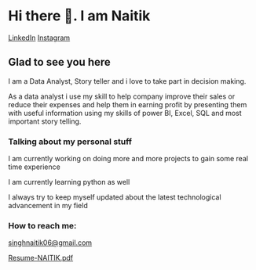 # Hi there 👋. I am Naitik
[LinkedIn](https://www.linkedin.com/in/naitik-singh-57a42018b/.md) [Instagram](https://instagram.com/_its_.naitik?igshid=YmMyMTA2M2Y=.md)

## Glad to see you here

I am a Data Analyst, Story teller and i love to take part in decision making.


As a data analyst i use my skill to help company improve their sales or reduce their expenses and help them in earning profit by presenting them with useful information using my skills of power BI, Excel, SQL and most important story telling.
 
### Talking about my personal stuff
 I am currently working on doing more and more projects to gain some real time experience
 
 I am currently learning python as well
 
 I always try to keep myself updated about the latest technological advancement in my field
 
 ### How to reach me:
 singhnaitik06@gmail.com
 
[Resume-NAITIK.pdf](https://github.com/naitik123GO/naitik123GO/files/11012160/Resume-NAITIK.pdf)

 
